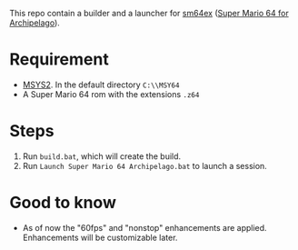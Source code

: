 This repo contain a builder and a launcher for [sm64ex](https://github.com/N00byKing/sm64ex) ([Super Mario 64 for Archipelago](https://archipelago.gg/tutorial/Super%20Mario%2064/setup/en)).

# Requirement
- [MSYS2](https://www.msys2.org/#installation). In the default directory `C:\\MSY64`
- A Super Mario 64 rom with the extensions `.z64`

# Steps
1) Run `build.bat`, which will create the build.
2) Run `Launch Super Mario 64 Archipelago.bat` to launch a session.

# Good to know
- As of now the "60fps" and "nonstop" enhancements are applied. Enhancements will be customizable later.
